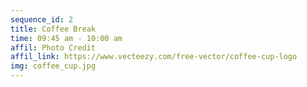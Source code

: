 ```yaml
---
sequence_id: 2
title: Coffee Break 
time: 09:45 am - 10:00 am
affil: Photo Credit 
affil_link: https://www.vecteezy.com/free-vector/coffee-cup-logo
img: coffee_cup.jpg
---
```

